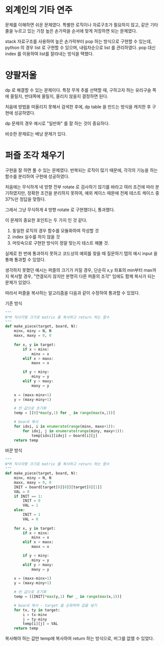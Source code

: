 # 외계인의 기타 연주
문제를 이해하면 쉬운 문제였다.
특별한 로직이나 자료구조가 필요하지 않고,
같은 기타 줄을 누르고 있는 가장 높은 손가락을 순서에 맞게 저장하면 되는 문제였다.

stack 자료구조를 사용하여 높은 손가락부터 pop 하는 방식으로 구현할 수 있는데,
python 의 경우 list 로 구현할 수 있으며,
내림차순으로 list 를 관리하였다.
pop 대신 index 를 이용하여 list를 잘라내는 방식을 택했다.

# 양팔저울
dp 로 해결할 수 있는 문제이다.
특정 무게 추를 선택할 때, 구하고자 하는 유리구슬 쪽에 올릴지, 반대쪽에 올릴지, 올리지 않을지 결정하면 된다.

처음에 방법을 떠올리지 못해서 검색한 후에, dp table 을 만드는 방식을 캐치한 후 구현에 성공하였다.

dp 문제의 경우 예시로 "일반화" 를 잘 하는 것이 중요하다.

비슷한 문제로는 베낭 문제가 있다.

# 퍼즐 조각 채우기
구현을 잘 하면 풀 수 있는 문제였다.
반복되는 로직이 많기 때문에, 각각의 기능을 하는 함수를 분리하여 구현에 성공하였다.

처음에는 무식하게 네 방향 전부 rotate 로 검사하기 않기를 바라고 여러 조건에 따라 분기하였지만,
정확한 조건을 분리하지 못하여, 예외 케이스 때문에 전체 테스트 케이스 중 37%만 정답을 맞췄다.

그래서 그냥 무식하게 4 방향 rotate 로 구현했더니, 통과했다.

이 문제의 중요한 포인트는 두 가지 인 것 같다.
1. 동일한 로직의 경우 함수를 모듈화하여 작성할 것
2. index 실수를 하지 않을 것
3. 머릿속으로 구현한 방식이 정말 맞는지 테스트 해볼 것.

실제로 한 번에 통과하지 못하고 코드상의 예외를 찾을 때 질문하기 탭의 예시 input 을 통해 통과할 수 있었다.

생각하지 못했던 예시는 퍼즐의 크기가 커질 경우, 단순히 x,y 좌표의 min부터 max까지 복사할 경우, "연결되지 않지만 분명히 다른 퍼즐의 조각" 임에도 함께 복사가 되는 문제가 있었다.

따라서 퍼즐을 복사하는 알고리즘을 다음과 같이 수정하여 통과할 수 있었다.

기존 방식
```python
"""
N*M 직사각형 크기로 matrix 를 복사하고 return 하는 함수
"""
def make_piece(target, board, N):
    minx, miny = N, N
    maxx, maxy = 0, 0
    
    for x, y in target:
        if x < minx:
            minx = x
        elif x > maxx:
            maxx = x

        if y < miny:
            miny = y
        elif y > maxy:
            maxy = y
    
    x = (maxx-minx+1)
    y = (maxy-miny+1)

    # 빈 값으로 초기화
    temp = [[0]*max(y,1) for _ in range(max(x,1))]

    # board 복사
    for idxi, i in enumerate(range(minx, maxx+1)):
        for idxj, j in enumerate(range(miny, maxy+1)):
            temp[idxi][idxj] = board[i][j]
    return temp

```

바꾼 방식
```python
"""
N*M 직사각형 크기로 matrix 를 복사하고 return 하는 함수
"""
def make_piece(target, board, N):
    minx, miny = N, N
    maxx, maxy = 0, 0
    INIT = board[target[0][0]][target[0][1]]
    VAL = 0
    if INIT == 1:
        INIT = 0
        VAL = 1
    else:
        INIT = 1
        VAL = 0
    
    for x, y in target:
        if x < minx:
            minx = x
        elif x > maxx:
            maxx = x

        if y < miny:
            miny = y
        elif y > maxy:
            maxy = y
    
    x = (maxx-minx+1)
    y = (maxy-miny+1)

    # 빈 값으로 초기화
    temp = [[INIT]*max(y,1) for _ in range(max(x,1))]

    # board 복사 - target 을 순회하며 값을 넣기
    for tx, ty in target:
        i = tx-minx
        j = ty-miny
        temp[i][j] = VAL
    return temp
```

복사해야 하는 값만 temp에 복사하여 return 하는 방식으로, 버그를 없앨 수 있었다.
